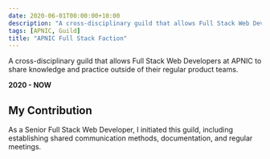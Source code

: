 ```yaml
---
date: 2020-06-01T00:00:00+10:00
description: "A cross-disciplinary guild that allows Full Stack Web Developers at APNIC to share knowledge and practice outside of their regular product teams."
tags: [APNIC, Guild]
title: "APNIC Full Stack Faction"
---
```


A cross-disciplinary guild that allows Full Stack Web Developers at APNIC to share knowledge and practice outside of their regular product teams.

**2020 - NOW**

## My Contribution

As a Senior Full Stack Web Developer, I initiated this guild, including establishing shared communication methods, documentation, and regular meetings.
